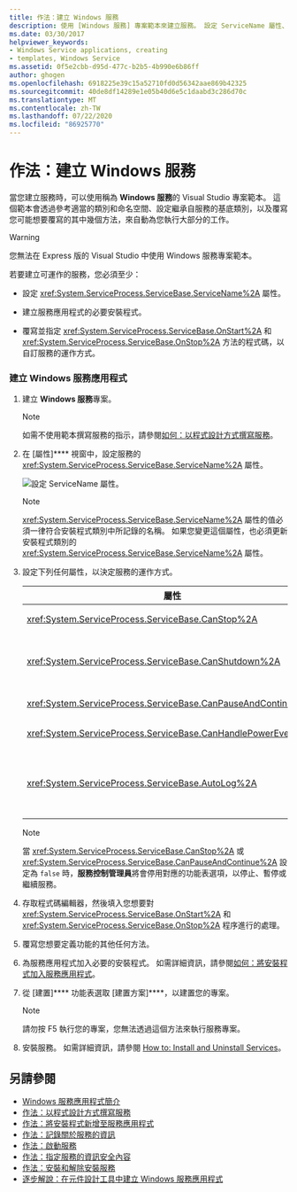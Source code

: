 ```yaml
---
title: 作法：建立 Windows 服務
description: 使用 [Windows 服務] 專案範本來建立服務。 設定 ServiceName 屬性、建立安裝程式，以及覆寫 OnStart 和 OnStop 方法。
ms.date: 03/30/2017
helpviewer_keywords:
- Windows Service applications, creating
- templates, Windows Service
ms.assetid: 0f5e2cbb-d95d-477c-b2b5-4b990e6b86ff
author: ghogen
ms.openlocfilehash: 6918225e39c15a52710fd0d56342aae869b42325
ms.sourcegitcommit: 40de8df14289e1e05b40d6e5c1daabd3c286d70c
ms.translationtype: MT
ms.contentlocale: zh-TW
ms.lasthandoff: 07/22/2020
ms.locfileid: "86925770"
---
```

# <a name="how-to-create-windows-services"></a>作法：建立 Windows 服務
當您建立服務時，可以使用稱為 **Windows 服務**的 Visual Studio 專案範本。 這個範本會透過參考適當的類別和命名空間、設定繼承自服務的基底類別，以及覆寫您可能想要覆寫的其中幾個方法，來自動為您執行大部分的工作。  
  
> [!WARNING]
> 您無法在 Express 版的 Visual Studio 中使用 Windows 服務專案範本。  
  
 若要建立可運作的服務，您必須至少：  
  
- 設定 <xref:System.ServiceProcess.ServiceBase.ServiceName%2A> 屬性。  
  
- 建立服務應用程式的必要安裝程式。  
  
- 覆寫並指定 <xref:System.ServiceProcess.ServiceBase.OnStart%2A> 和 <xref:System.ServiceProcess.ServiceBase.OnStop%2A> 方法的程式碼，以自訂服務的運作方式。  
  
### <a name="to-create-a-windows-service-application"></a>建立 Windows 服務應用程式  
  
1. 建立 **Windows 服務**專案。  
  
    > [!NOTE]
    > 如需不使用範本撰寫服務的指示，請參閱[如何：以程式設計方式撰寫服務](how-to-write-services-programmatically.md)。  
  
2. 在 [屬性]**** 視窗中，設定服務的 <xref:System.ServiceProcess.ServiceBase.ServiceName%2A> 屬性。  
  
     ![設定 ServiceName 屬性。](./media/windowsservice-servicename.PNG "WindowsService_ServiceName")  
  
    > [!NOTE]
    > <xref:System.ServiceProcess.ServiceBase.ServiceName%2A> 屬性的值必須一律符合安裝程式類別中所記錄的名稱。 如果您變更這個屬性，也必須更新安裝程式類別的 <xref:System.ServiceProcess.ServiceBase.ServiceName%2A> 屬性。  
  
3. 設定下列任何屬性，以決定服務的運作方式。  
  
    |屬性|設定|  
    |--------------|-------------|  
    |<xref:System.ServiceProcess.ServiceBase.CanStop%2A>|如果為 `True`，則表示服務會接受停止執行的要求；如果為 `false`，則不會停止服務。|  
    |<xref:System.ServiceProcess.ServiceBase.CanShutdown%2A>|如果為 `True`，則表示當服務所在的電腦關機時，服務想要收到通知，以便呼叫 <xref:System.ServiceProcess.ServiceBase.OnShutdown%2A> 程序。|  
    |<xref:System.ServiceProcess.ServiceBase.CanPauseAndContinue%2A>|如果為 `True`，則表示服務會接受暫停或繼續執行的要求；如果為 `false`，則表示不會暫停及繼續服務。|  
    |<xref:System.ServiceProcess.ServiceBase.CanHandlePowerEvent%2A>|`True` 表示服務可以處理電腦電源狀態變更的通知；`false` 則會防止服務收到這些變更的通知。|  
    |<xref:System.ServiceProcess.ServiceBase.AutoLog%2A>|如果為 `True`，則會在服務執行動作時，將資訊項目寫入應用程式事件記錄檔；如果為 `false`，則會停用這項功能。 如需詳細資訊，請參閱[如何：記錄關於服務的資訊](how-to-log-information-about-services.md)。 **注意：** 預設會將 <xref:System.ServiceProcess.ServiceBase.AutoLog%2A> 設定為 `true`。|  
  
    > [!NOTE]
    > 當 <xref:System.ServiceProcess.ServiceBase.CanStop%2A> 或 <xref:System.ServiceProcess.ServiceBase.CanPauseAndContinue%2A> 設定為 `false` 時，**服務控制管理員**將會停用對應的功能表選項，以停止、暫停或繼續服務。  
  
4. 存取程式碼編輯器，然後填入您想要對 <xref:System.ServiceProcess.ServiceBase.OnStart%2A> 和 <xref:System.ServiceProcess.ServiceBase.OnStop%2A> 程序進行的處理。  
  
5. 覆寫您想要定義功能的其他任何方法。  
  
6. 為服務應用程式加入必要的安裝程式。 如需詳細資訊，請參閱[如何：將安裝程式加入服務應用程式](how-to-add-installers-to-your-service-application.md)。  
  
7. 從 [建置]**** 功能表選取 [建置方案]****，以建置您的專案。  
  
    > [!NOTE]
    > 請勿按 F5 執行您的專案，您無法透過這個方法來執行服務專案。  
  
8. 安裝服務。 如需詳細資訊，請參閱 [How to: Install and Uninstall Services](how-to-install-and-uninstall-services.md)。  
  
## <a name="see-also"></a>另請參閱

- [Windows 服務應用程式簡介](introduction-to-windows-service-applications.md)
- [作法：以程式設計方式撰寫服務](how-to-write-services-programmatically.md)
- [作法：將安裝程式新增至服務應用程式](how-to-add-installers-to-your-service-application.md)
- [作法：記錄關於服務的資訊](how-to-log-information-about-services.md)
- [作法：啟動服務](how-to-start-services.md)
- [作法：指定服務的資訊安全內容](how-to-specify-the-security-context-for-services.md)
- [作法：安裝和解除安裝服務](how-to-install-and-uninstall-services.md)
- [逐步解說：在元件設計工具中建立 Windows 服務應用程式](walkthrough-creating-a-windows-service-application-in-the-component-designer.md)
